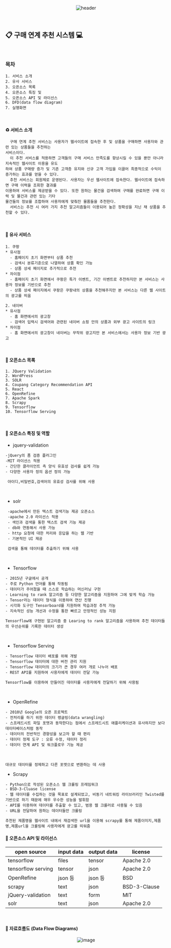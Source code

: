 <div align=center>

![header](https://capsule-render.vercel.app/api?type=rounded&color=36FADE&fontColor=F5F884&height=130&section=header&text=%20purchase-recommend-system%20&animation=scaleIn&fontSize=40&fontAlign=50&fontAlignY=50)

</div>
<br>

## :clipboard: 구매 연계 추천 시스템 :computer:

<br>

### 목차

```
1. 서비스 소개
2. 유사 서비스
3. 오픈소스 목록
4. 오픈소스 특징 및
5. 오픈소스 API 및 라이선스
6. DFD(data flow diagram)
7. 실행화면
```

<br>

#### :recycle: 서비스 소개

```
  구매 연계 추천 서비스는 사용자가 웹사이트에 접속한 후 및 상품을 구매하면 사용자와 관련 있는 상품들을 추천하는
서비스이다.
  이 추천 서비스를 적용하면 고객들의 구매 서비스 만족도를 향상시킬 수 있을 뿐만 아니라 지속적인 웹사이트 이용을 유도
하여 상품 구매량 증가 및 기존 고객층 유지와 신규 고객 가입을 이끌어 최종적으로 수익이 증가하는 효과를 얻을 수 있다.
  추천 서비스는 회원제로 운영된다. 사용자는 우선 웹사이트에 접속한다. 웹사이트에 접속하면 구매 이력을 조회한 결과를
이용하여 서비스를 제공받을 수 있다. 또한 원하는 물건을 검색하여 구매를 완료하면 구매 이력 및 물건과 관련 있는 기타
물건들의 정보를 조합하여 사용자에게 맞춰진 물품들을 추천한다.
  서비스는 추천 시 여러 가지 추천 알고리즘들이 이용되어 높은 정확성을 지닌 채 상품을 추천할 수 있다.
```

<br>

#### :mag_right: 유사 서비스

```
1. 쿠팡
* 유사점
  - 홈페이지 초기 화면부터 상품 추천
  - 검색시 분류기준으로 나열하여 상품 확인 가능
  - 상품 상세 페이지로 추가적으로 추천
* 차이점
  - 홈페이지 초기 화면에서 쿠팡은 특가 이벤트, 기간 이벤트로 추천하지만 본 서비스는 사용자 정보를 기반으로 추천
  - 상품 상세 페이지에서 쿠팡은 쿠팡내의 상품을 추천해주지만 본 서비스는 다른 웹 사이트의 광고를 띄움

2. 네이버
* 유사점
  - 홈 화면에서의 광고창
  - 검색어 입력시 검색어와 관련된 네이버 쇼핑 안의 상품과 외부 광고 사이트의 링크
* 차이점
  - 홈 화면에서의 광고창이 네이버는 무작위 광고지만 본 서비스에서는 사용자 정보 기반 광고
```

<br>

#### :school_satchel: 오픈소스 목록

```
1. JQuery Validation
2. WordPress
3. SOLR
4. Coupang Category Recommendation API
5. React
6. OpenRefine
7. Apache Spark
8. Scrapy
9. Tensorflow
10. Tensorflow Serving
```

<br>

#### :school_satchel: 오픈소스 특징 및 역할

- jquery-validation

```
-jQuery의 폼 검증 플러그인
-MIT 라이선스 적용
- 간단한 클라이언트 측 양식 유효성 검사를 쉽게 가능
- 다양한 사용자 정의 옵션 정의 가능
```

```
 아이디,비밀번호,검색어의 유효성 검사를 위해 사용
```

<br>

- solr

```
 -apache에서 만든 텍스트 검색기능 제공 오픈소스
 -apache 2.0 라이선스 적용
 - 색인과 검색을 통한 텍스트 검색 기능 제공
 - db와 연동해서 사용 가능
 - http 요청에 대한 처리와 응답을 하는 웹 기반
 - 기본적인 UI 제공
```

```
 검색을 통해 데이터를 추출하기 위해 사용
```

<br>

- Tensorflow

```
- 2015년 구글에서 공개
- 주로 Python 언어를 통해 작동됨
- 데이터가 주어졌을 때 스스로 학습하는 머신러닝 구현
- Learning to rank 알고리즘 등 다양한 알고리즘을 지원하여 그에 맞게 학습 가능
- Tensor라는 데이터 형식을 이용하여 연산 진행
- 시각화 도구인 Tensorboard를 지원하여 학습과정 추적 가능
- 지속적인 성능 개선과 수정을 통한 빠르고 안정적인 성능 지원
```

```
Tensorflow에 구현된 알고리즘 중 Learing to rank 알고리즘을 사용하여 추천 데이터들의 우선순위를 기록한 데이터 생성
```

<br>

- Tensorflow Serving

```
- Tensorflow 데이터 배포를 위해 개발
- Tensorflow 데이터에 대한 버전 관리 지원
- Tensorflow 데이터의 크기가 큰 경우 여러 개로 나누어 배포
- REST API를 지원하여 사용자에게 데이터 전달 가능
```

```
Tensorflow를 이용하여 만들어진 데이터를 사용자에게 전달하기 위해 사용됨
```

<br>

* OpenRefine

```
- 2010년 Google의 오픈 프로젝트
- 전처리를 하기 위한 데이터 랭글링(data wrangling)
- 스프레드시트 파일 포맷과 동작한다는 점에서 스프레드시트 애플리케이션과 유사하지만 보다 데이터베이스처럼 동작
- 데이터의 전반적인 경향성을 보고자 할 때 편리 
- 데이터 정제 도구 : 오류 수정, 데이터 정리
- 데이터 연계 API 및 워크플로우 기능 제공
```

<br>

```
대규모 데이터를 정제하고 다른 포맷으로 변환하는 데 사용
```



- Scrapy

```
- Python으로 작성된 오픈소스 웹 크롤링 프레임워크
- BSD-3-Cluase license
- 웹 데이터를 수집하는 것을 목표로 설계되었고, 비동기 네트워킹 라이브러리인 Twisted를 기반으로 하기 때문에 매우 우수한 성능을 발휘함
- API를 이용하여 데이터를 추출할 수 있고, 범용 웹 크롤러로 사용될 수 있음
- URL을 전달하여 원하는 데이터들만 크롤링
```

```
추천된 제품명을 웹사이트 내에서 재검색한 url을 이용해 scrapy를 통해 제품이미지,제품명,제품url을 크롤링해 사용자에게 광고를 띄워줌
```

#### :school_satchel: 오픈소스 API 및 라이선스

| open source        | input data | output data | license      |
| ------------------ | ---------- | ----------- | ------------ |
| tensorflow         | files      | tensor      | Apache 2.0   |
| tensorflow serving | tensor     | json        | Apache 2.0   |
| OpenRefine         | json 등    | json 등     | BSD          |
| scrapy             | text       | json        | BSD-3-Clause |
| jQuery-validation  | text       | form        | MIT          |
| solr               | text       | json        | Apache 2.0   |

<br>

#### :arrows_counterclockwise: 자료흐름도 (Data Flow Diagrams)

<div align=center>

![image](./dfd%20picture.PNG)

</div>
